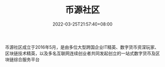 ﻿---
weight: 
title: "币源社区"
description: "币源社区成立于2016年5月，是由多位大型跨国企业IT精英、数字货币资深玩家、区块链技术精英，以及多名互联网连续创业者共同发起创立的一站式数字货币及区块链综合服务平台"
date: 2022-03-25T21:57:40+08:00
lastmod: 2022-03-25T16:45:40+08:00
draft: false
authors: ["Metabd"]
featuredImage: "biyuanshequ.png"
link: ""
tags: ["元宇宙社区","币源社区"]
categories: ["navigation"]
navigation: ["元宇宙社区"]
lightgallery: true
toc: true
pinned: false
recommend: false
recommend1: false
---
币源社区成立于2016年5月，是由多位大型跨国企业IT精英、数字货币资深玩家、区块链技术精英，以及多名互联网连续创业者共同发起创立的一站式数字货币及区块链综合服务平台
